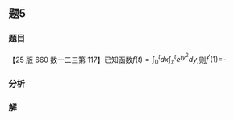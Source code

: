 ## 题5
### 题目
【25 版 660 数一二三第 117】已知函数$f( t)  = {\int }_{0}^{t}{dx}{\int }_{x}^{t}{e}^{t{y}^{2}}{dy}$,则${f}^{\prime }( 1)  =$-
### 分析

### 解